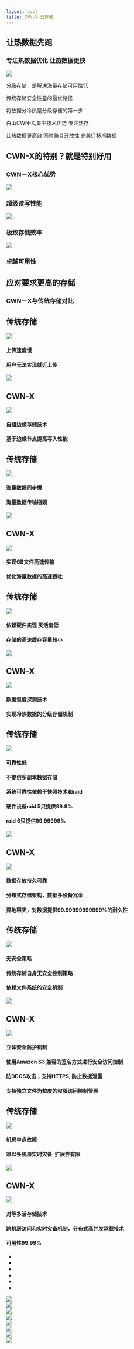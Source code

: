 ```yaml
---
layout: post
title: CWN-X 云存储
---
```


<div class="col-xs-12 col-sm-6 mar-t-100">
    <div class="products-head">
        <h2>让热数据先跑</h2>
        <h3>专注热数据优化 让热数据更快 </h3>
        <img src="{{ site.baseurl }}public/image/cwn/cwn-01.png">
    </div>
</div>
<div class="col-xs-12 col-sm-6 mar-t-100">
    <div class="service-head">
        <p>分级存储，是解决海量存储可用性低</p>
        <p>传统存储安全性差的最优路径</p>
        <p>将数据分冷热是分级存储的第一步</p>
        <p>白山CWN-X,集中技术优势 专注热存</p>
        <p>让热数据更高效 同时兼具开放性 完美迁移冷数据 </p>
    </div>
</div>
<div class="clean"></div>
<div class="bottom-100 hidden-xs"></div>
<div class="ccx-h">
    <h2>CWN-X的特别？就是特别好用</h2>
    <h3>CWN－X核心优势</h3>
</div>
<div class="col-xs-4 cwn-special">
    <img src="{{ site.baseurl }}public/image/cwn/cwn-02.png">
    <h3>超级读写性能</h3>
</div>
<div class="col-xs-4 cwn-special">
    <img src="{{ site.baseurl }}public/image/cwn/cwn-03.png">
    <h3>极致存储效率</h3>
</div>
<div class="col-xs-4 cwn-special">
    <img src="{{ site.baseurl }}public/image/cwn/cwn-04.png">
    <h3>卓越可用性</h3>
</div>
<div class="clean"></div>
<div class="bottom-100 hidden-xs"></div>
<div class="cwn-compare">
    <div class="ccx-h">
        <h2>应对要求更高的存储</h2>
        <h3>CWN－X与传统存储对比</h3>
    </div>
    <div class="">
        <div class="ccx-gd">
            <div class="ccx-dy ccx-dy-first slider">
                <div class="col-xs-5 ccx-first">
                    <h2>传统存储</h2>
                    <img src="{{ site.baseurl }}public/image/cwn/cwn-05.png">
                    <h4>上传速度慢</h4>
                    <h4>用户无法实现就近上传</h4>
                </div>
                <div class="col-xs-2">
                    <img class="img-vs hidden-xs" src="{{ site.baseurl }}public/image/cdn/cdn-vs.jpg">
                    <div class="visible-xs shadow-line"></div>
                </div>
                <div class="col-xs-5 ccx-second">
                    <h2>CWN-X</h2>
                    <img src="{{ site.baseurl }}public/image/cwn/cwn-06.png">
                    <h4>自组边缘存储技术</h4>
                    <h4>基于边缘节点提高写入性能</h4>
                </div>
                <div class="clean"></div>
            </div>
            <div class="ccx-dy slider">
                <div class="col-xs-5 ccx-first">
                    <h2>传统存储</h2>
                    <img src="{{ site.baseurl }}public/image/cwn/cwn-07.png">
                    <h4>海量数据同步慢</h4>
                    <h4>海量数据传输瓶颈</h4>
                </div>
                <div class="col-xs-2">
                    <img class="img-vs hidden-xs" src="{{ site.baseurl }}public/image/cdn/cdn-vs.jpg">
                    <div class="visible-xs shadow-line"></div>
                </div>
                <div class="col-xs-5 ccx-second">
                    <h2>CWN-X</h2>
                    <img src="{{ site.baseurl }}public/image/cwn/cwn-08.png">
                    <h4>实现GB文件高速传输</h4>
                    <h4>优化海量数据的高速吞吐</h4>
                </div>
                <div class="clean"></div>
            </div>
            <div class="ccx-dy slider">
                <div class="col-xs-5 ccx-first">
                    <h2>传统存储</h2>
                    <img src="{{ site.baseurl }}public/image/cwn/cwn-09.png">
                    <h4>依赖硬件实现 灵活度低</h4>
                    <h4>存储的高速缓存容量较小</h4>
                </div>
                <div class="col-xs-2">
                    <img class="img-vs hidden-xs" src="{{ site.baseurl }}public/image/cdn/cdn-vs.jpg">
                    <div class="visible-xs shadow-line"></div>
                </div>
                <div class="col-xs-5 ccx-second">
                    <h2>CWN-X</h2>
                    <img src="{{ site.baseurl }}public/image/cwn/cwn-10.png">
                    <h4>数据温度探测技术</h4>
                    <h4>实现冷热数据的分级存储机制</h4>
                </div>
                <div class="clean"></div>
            </div>
            <div class="ccx-dy slider">
                <div class="col-xs-5 ccx-first">
                    <h2>传统存储</h2>
                    <img src="{{ site.baseurl }}public/image/cwn/cwn-11.png">
                    <h4>可靠性低</h4>
                    <h4>不提供多副本数据存储</h4>
                    <h4>系统可靠性依赖于快照技术和raid</h4>
                    <h4>硬件设备raid 5只提供99.9%</h4>
                    <h4>raid 6只提供99.99999%</h4>
                </div>
                <div class="col-xs-2">
                    <img class="img-vs hidden-xs" src="{{ site.baseurl }}public/image/cdn/cdn-vs.jpg">
                    <div class="visible-xs shadow-line"></div>
                </div>
                <div class="col-xs-5 ccx-second">
                    <h2>CWN-X</h2>
                    <img src="{{ site.baseurl }}public/image/cwn/cwn-12.png">
                    <h4>数据存放持久可靠</h4>
                    <h4>分布式存储架构，数据多设备冗余</h4>
                    <h4>异地容灾，对数据提供99.99999999999%的耐久性</h4>			
                </div>
                <div class="clean"></div>
            </div>
            <div class="ccx-dy slider">
                <div class="col-xs-5 ccx-first">
                    <h2>传统存储</h2>
                    <img src="{{ site.baseurl }}public/image/cwn/cwn-13.png">
                    <h4>无安全策略</h4>
                    <h4>传统存储自身无安全控制策略</h4>
                    <h4>依赖文件系统的安全机制</h4>
                </div>
                <div class="col-xs-2">
                    <img class="img-vs hidden-xs" src="{{ site.baseurl }}public/image/cdn/cdn-vs.jpg">
                    <div class="visible-xs shadow-line"></div>
                </div>
                <div class="col-xs-5 ccx-second">
                    <h2>CWN-X</h2>
                    <img src="{{ site.baseurl }}public/image/cwn/cwn-14.png">
                    <h4>立体安全防护机制</h4>
                    <h4>使用Amazon S3 兼容的签名方式进行安全访问控制</h4>
                    <h4>防DDOS攻击；支持HTTPS, 防止数据泄露</h4>
                    <h4>支持独立文件为粒度的权限访问控制管理</h4>
                </div>
                <div class="clean"></div>
            </div>
            <div class="ccx-dy slider">
                <div class="col-xs-5 ccx-first">
                    <h2>传统存储</h2>
                    <img src="{{ site.baseurl }}public/image/cwn/cwn-15.png">
                    <h4>机房单点故障</h4>
                    <h4>难以多机房实时灾备&nbsp; 扩展性有限</h4>
                </div>
                <div class="col-xs-2">
                    <img class="img-vs hidden-xs" src="{{ site.baseurl }}public/image/cdn/cdn-vs.jpg">
                    <div class="visible-xs shadow-line"></div>
                </div>
                <div class="col-xs-5 ccx-second">
                    <h2>CWN-X</h2>
                    <img src="{{ site.baseurl }}public/image/cwn/cwn-16.png">
                    <h4>对等多活存储技术</h4>
                    <h4>跨机房访问和实时灾备机制，分布式高并发承载技术</h4>
                    <h4>可用性99.99%</h4>
                </div>
                <div class="clean"></div>
            </div>
        </div>
        <div class="ccx-btn slider-btn">
            <ul>
                <li class="ccx-btn-hover"></li>
                <li></li>
                <li></li>
                <li></li>
                <li></li>
                <li></li>
            </ul>
        </div>
        <div class="clean"></div>
    </div>
</div>
<div class="bottom-100 hidden-xs"></div>
<div class="">
    <div class="col-xs-3">
        <img src="{{ site.baseurl }}public/image/cwn/cwn-17.jpg">
    </div>
    <div class="col-xs-3">
        <img src="{{ site.baseurl }}public/image/cwn/cwn-18.jpg">
    </div>
    <div class="col-xs-3">
        <img src="{{ site.baseurl }}public/image/cwn/cwn-19.jpg">
    </div>
    <div class="col-xs-3">
        <img src="{{ site.baseurl }}public/image/cwn/cwn-20.jpg">
    </div>
    <div class="col-xs-3">
        <img src="{{ site.baseurl }}public/image/cwn/cwn-21.jpg">
    </div>
    <div class="col-xs-3">
        <img src="{{ site.baseurl }}public/image/cwn/cwn-22.jpg">
    </div>
    <div class="col-xs-3">
        <img src="{{ site.baseurl }}public/image/cwn/cwn-23.jpg">
    </div>
    <div class="col-xs-3">
        <img src="{{ site.baseurl }}public/image/cwn/cwn-24.jpg">
    </div>
    <div class="clean"></div>
</div>
